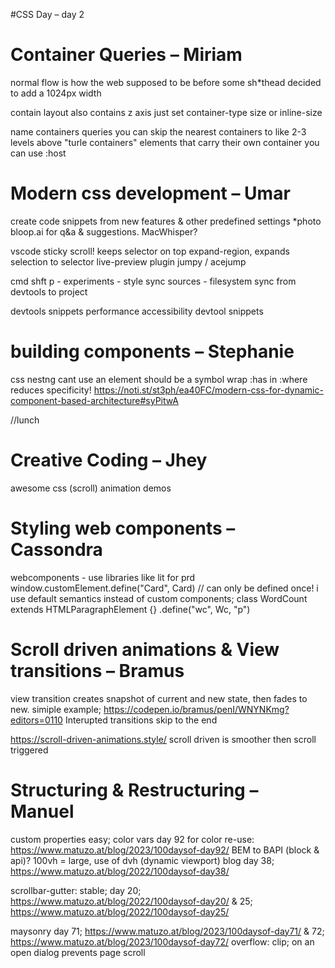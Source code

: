 #CSS Day – day 2

# Container Queries – Miriam
normal flow is how the web supposed to be before some sh*thead decided to add a 1024px width

contain layout also contains z axis
just set container-type size or inline-size

name containers queries you can skip the nearest containers to like 2-3 levels above
"turle containers" elements that carry their own container
you can use :host

# Modern css development – Umar
create code snippets from new features & other predefined settings *photo
bloop.ai for q&a & suggestions.
MacWhisper?

vscode sticky scroll! keeps selector on top
expand-region, expands selection to selector
live-preview plugin
 jumpy / acejump

cmd shft p - experiments - style sync
sources - filesystem sync from devtools to project

devtools snippets performance
accessibility devtool snippets


# building components – Stephanie

css nestng cant use an element should be a symbol
wrap :has in :where reduces specificity!
https://noti.st/st3ph/ea40FC/modern-css-for-dynamic-component-based-architecture#syPitwA


//lunch 

# Creative Coding – Jhey
awesome css (scroll) animation demos


# Styling web components – Cassondra
webcomponents - use libraries like lit for prd
window.customElement.define("Card", Card) // can only be defined once!
i
use default semantics instead of custom components;
class WordCount extends HTMLParagraphElement {}
.define("wc", Wc, "p")

# Scroll driven animations & View transitions – Bramus
view transition creates snapshot of current and new state, then fades to new.
simiple example; https://codepen.io/bramus/penI/WNYNKmg?editors=0110 
Interupted transitions skip to the end

https://scroll-driven-animations.style/
scroll driven is smoother then scroll triggered


# Structuring & Restructuring – Manuel
custom properties easy; color vars
day 92 for color re-use: https://www.matuzo.at/blog/2023/100daysof-day92/
BEM to BAPI (block & api)?
100vh = large, use of dvh (dynamic viewport) blog day 38; https://www.matuzo.at/blog/2022/100daysof-day38/

scrollbar-gutter: stable; day 20; https://www.matuzo.at/blog/2022/100daysof-day20/
& 25; https://www.matuzo.at/blog/2022/100daysof-day25/

maysonry day 71; https://www.matuzo.at/blog/2023/100daysof-day71/
& 72; https://www.matuzo.at/blog/2023/100daysof-day72/ 
overflow: clip; on an open dialog prevents page scroll

